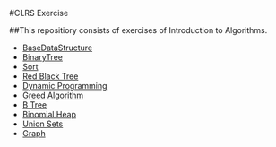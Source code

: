 #CLRS Exercise

##This repositiory consists of exercises of Introduction to Algorithms.

-  [BaseDataStructure](BaseDataStructure)
-  [BinaryTree](BST)
-  [Sort](Sort)
-  [Red Black Tree](Red-Black-Tree)
-  [Dynamic Programming](Dynamic_Programming)
-  [Greed Algorithm](Greed_Algorithm)
-  [B Tree](B_tree)
-  [Binomial Heap](BinomialHeap)
-  [Union Sets](union_sets)
-  [Graph](graph)
